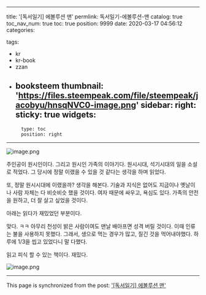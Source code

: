 
---
title: '[독서일기] 에볼루션 맨'
permlink: 독서일기-에볼루션-맨
catalog: true
toc_nav_num: true
toc: true
position: 9999
date: 2020-03-17 04:56:12
categories:

tags:
- kr
- kr-book
- zzan
- booksteem
thumbnail: 'https://files.steempeak.com/file/steempeak/jacobyu/hnsqNVC0-image.png'
sidebar:
    right:
        sticky: true
widgets:
    -
        type: toc
        position: right
---




![image.png](https://files.steempeak.com/file/steempeak/jacobyu/hnsqNVC0-image.png)

주인공이 원시인이다. 그리고 원시인 가족의 이야기다. 원시시대, 석기시대의 일을 소설로 적었다. 그 당시에 정말 이랬을 수 있을 것 같다는 생각을 하며 읽었다.

또, 정말 원시시대에 이랬을까? 생각을 해본다. 기술과 지식은 없어도 지금이나 옛날이나 사람 자체는 다 비슷비슷 했을 것이다. 여자 때문에 싸우고, 욕심도 있다. 가족의 안전을 원하고, 더 잘 살고 싶었을 것이다.

아래는 읽다가 재밌었던 부분이다. 

맞다. ㅋㅋ 아무리 천성이 밝은 사람이여도 맨날 배아프면 성격 버릴 것이다. 이때 인류는 불을 사용하지 못했다. 그래서, 생으로 먹는 경우가 많고, 질긴 것을 먹어내야했다. 하루에 1/3을 씹고 있었다니 말 다했다.

읽고 피식 할 수 있는 책이다. 재밌다.

![image.png](https://steemitimages.com/300x0/https://files.steempeak.com/file/steempeak/jacobyu/Y7vfvrxr-image.png)





- - -

This page is synchronized from the post: ['[독서일기] 에볼루션 맨'](https://steempeak.com/@jacobyu/2b5av3)
